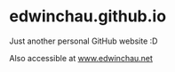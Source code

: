 # edwinchau.github.io

Just another personal GitHub website :D

Also accessible at www.edwinchau.net